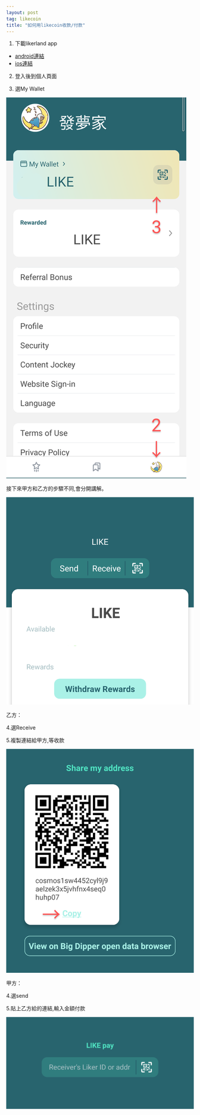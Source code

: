 ```yaml
---
layout: post
tag: likecoin
title: "如何用likecoin收款/付款"
---
```


1. 下載likerland app 
  - [android連結](https://play.google.com/store/apps/details?id=com.oice)
  - [ios連結]()

2. 登入後到個人頁面

3. 選My Wallet

![](/blockchain/Untitled2_20210319182927~3.png)

接下來甲方和乙方的步驟不同,會分開講解。

![](/blockchain/Untitled3_20210319183508~2.png)

乙方：

4.選Receive

5.複製連結給甲方,等收款

![](/blockchain/Screenshot_20210322-175302~3.png)

甲方：

4.選send

5.貼上乙方給的連結,輸入金額付款

![](/blockchain/Screenshot_20210322-175312~2.png)
